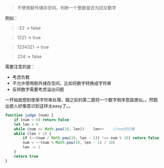 >不使用额外储存空间，判断一个整数是否为回文数字

例如：

>-22 -> false

>1221 -> true

>1234321 -> true

>234 -> false

需要注意的是：

- 考虑负数
- 不允许使用额外储存空间，比如将数字转换成字符串
- 反转数字需要考虑溢出问题

一开始就想到使用字符串处理，跟之前的第二题将一个数字倒序思路类似。。然鹅出题人好像意识到这样太easy了。。
```js
function judge (num) {
	if (num < 0) return false
	let len = 0
	while (num >= Math.pow(10, len))	len++    //num的位数
	while (len > 1) {
		if (~~(num / Math.pow(10, len - 1)) !== num % 10) return false
		num = ~~(num % Math.pow(10, len - 1) / 10)
		len -= 2
	}
	return true
}
```